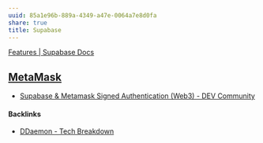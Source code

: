```yaml
---
uuid: 85a1e96b-889a-4349-a47e-0064a7e8d0fa
share: true
title: Supabase
---
```

[Features | Supabase Docs](https://supabase.com/docs/guides/getting-started/features)

## [MetaMask](/037fca47-315e-46e3-a9f0-fc5dbc3ca4ef)

* [Supabase & Metamask Signed Authentication (Web3) - DEV Community](https://dev.to/59023g/supabase-metamask-signed-authentication-web3-53e1)

#### Backlinks

* [DDaemon - Tech Breakdown](/457c6a22-361f-4b4b-9867-809c7c6d0316)
